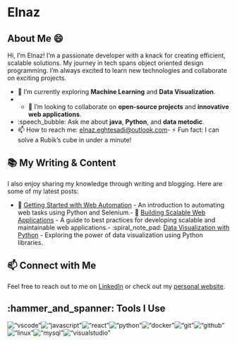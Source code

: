 ﻿# Elnaz

## About Me :smile:

Hi, I’m Elnaz! I’m a passionate developer with a knack for creating efficient, scalable solutions. My journey in tech spans object oriented design programming. I’m always excited to learn new technologies and collaborate on exciting projects.

- :seedling: I’m currently exploring **Machine Learning** and **Data Visualization**.
- - :handshake: I’m looking to collaborate on **open-source projects** and **innovative web applications**.
- :speech_bubble:  Ask me about **java**, **Python**, and **data metodic**.
- :mailbox: How to reach me: [elnaz.eghtesadi@outlook.com](elnaz.eghtesadi@outlook.com)- :zap: Fun fact: I can solve a Rubik’s cube in under a minute!

## :books: My Writing & Content

I also enjoy sharing my knowledge through writing and blogging. Here are some of my latest posts:

- :memo: [Getting Started with Web Automation](https://medium.com/@silentBob/getting-started-with-web-automation) - An introduction to automating web tasks using Python and Selenium.- :book: [Building Scalable Web Applications](https://medium.com/@silentBob/building-scalable-web-applications) - A guide to best practices for developing scalable and maintainable web applications.- :spiral_note_pad: [Data Visualization with Python](https://medium.com/@silentBob/data-visualization-with-python) - Exploring the power of data visualization using Python libraries.

## :mailbox: Connect with Me

Feel free to reach out to me on [LinkedIn](www.linkedin.com/in/elnaz-eghtesadi-570772275) or check out my [personal website](https://silentbob.dev).

## :hammer_and_spanner: Tools I Use

<p align=“left”><img src=“https://cdn.jsdelivr.net/gh/devicons/devicon/icons/vscode/vscode-original.svg” alt=“vscode” width=“30" height=“30”/><img src=“https://raw.githubusercontent.com/devicons/devicon/master/icons/javascript/javascript-original.svg” alt=“javascript” width=“30" height=“30” /><img src=“https://raw.githubusercontent.com/devicons/devicon/master/icons/react/react-original-wordmark.svg” alt=“react” width=“30" height=“30” /><img src=“https://cdn.jsdelivr.net/gh/devicons/devicon/icons/python/python-original.svg” alt=“python” width=“30" height=“30”/><img src=“https://cdn.jsdelivr.net/gh/devicons/devicon/icons/docker/docker-original.svg” alt=“docker” width=“30" height=“30”/><img src=“https://cdn.jsdelivr.net/gh/devicons/devicon/icons/git/git-original.svg” alt=“git” width=“30" height=“30”/><img src=“https://cdn.jsdelivr.net/gh/devicons/devicon/icons/github/github-original-wordmark.svg” alt=“github” width=“30" height=“30”/><img src=“https://cdn.jsdelivr.net/gh/devicons/devicon/icons/linux/linux-original.svg” alt=“linux” width=“30" height=“30”/><img src=“https://cdn.jsdelivr.net/gh/devicons/devicon/icons/mysql/mysql-original-wordmark.svg” alt=“mysql” width=“30" height=“30”/><img src=“https://cdn.jsdelivr.net/gh/devicons/devicon/icons/visualstudio/visualstudio-plain.svg” alt=“visualstudio” width=“30" height=“30”/></p>
